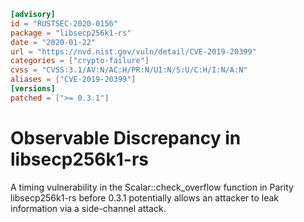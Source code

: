 ```toml
[advisory]
id = "RUSTSEC-2020-0156"
package = "libsecp256k1-rs"
date = "2020-01-22"
url = "https://nvd.nist.gov/vuln/detail/CVE-2019-20399"
categories = ["crypto-failure"]
cvss = "CVSS:3.1/AV:N/AC:H/PR:N/UI:N/S:U/C:H/I:N/A:N"
aliases = ["CVE-2019-20399"]
[versions]
patched = [">= 0.3.1"]
```

# Observable Discrepancy in libsecp256k1-rs

A timing vulnerability in the Scalar::check_overflow function in Parity libsecp256k1-rs before 0.3.1 potentially allows an attacker to leak information via a side-channel attack.
